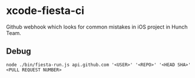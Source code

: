 # xcode-fiesta-ci

Github webhook which looks for common mistakes in iOS project in Hunch Team.

## Debug

```
node ./bin/fiesta-run.js api.github.com '<USER>' '<REPO>' '<HEAD SHA>' <PULL REQUEST NUMBER>
```
